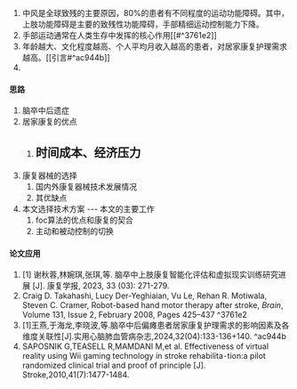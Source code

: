 1. 中风是全球致残的主要原因，80%的患者有不同程度的运动功能障碍。其中，上肢功能障碍是主要的致残性功能障碍，手部精细运动控制能力下降。
2. 手部运动通常在人类生存中发挥的核心作用[[#^3761e2]]
3. 年龄越大、文化程度越高、个人平均月收入越高的患者，对居家康复护理需求越高。[[引言#^ac944b]]
4. 
#### 思路
1. 脑卒中后遗症
2. 居家康复的优点
	1. 时间成本、经济压力
		- 
3. 康复器械的选择
	1. 国内外康复器械技术发展情况
	2. 其优缺点
4. 本文选择技术方案  --- 本文的主要工作
	1. foc算法的优点和康复的契合
	2. 主动和被动控制的切换

#### 论文应用
1.   [1]  谢秋蓉,林婉琪,张琪,等.  脑卒中上肢康复智能化评估和虚拟现实训练研究进展    [J].  康复学报,  2023,  33  (03):  271-279.  
2.  Craig D. Takahashi, Lucy Der-Yeghiaian, Vu Le, Rehan R. Motiwala, Steven C. Cramer, Robot-based hand motor therapy after stroke, _Brain_, Volume 131, Issue 2, February 2008, Pages 425–437 ^3761e2
3. [1]王燕,于海龙,李晓波,等.脑卒中后偏瘫患者居家康复护理需求的影响因素及各维度关联性[J].实用心脑肺血管病杂志,2024,32(04):133-136+140. ^ac944b
4. SAPOSNIK G,TEASELL R,MAMDANI M,et al. Effectiveness of virtual reality using Wii gaming technology in stroke rehabilita⁃tion:a pilot randomized clinical trial and proof of principle [J]. Stroke,2010,41(7):1477-1484.